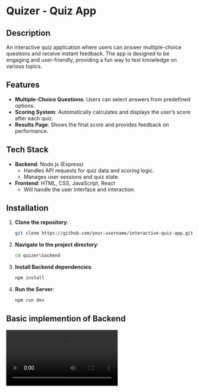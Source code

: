 # Quizer - Quiz App

## Description
An interactive quiz application where users can answer multiple-choice questions and receive instant feedback. The app is designed to be engaging and user-friendly, providing a fun way to test knowledge on various topics.

## Features
- **Multiple-Choice Questions**: Users can select answers from predefined options.
- **Scoring System**: Automatically calculates and displays the user’s score after each quiz.
- **Results Page**: Shows the final score and provides feedback on performance.

## Tech Stack
- **Backend**: Node.js (Express)
  - Handles API requests for quiz data and scoring logic.
  - Manages user sessions and quiz state.
- **Frontend**: HTML, CSS, JavaScript, React
  - Will handle the user interface and interaction.

## Installation

1. **Clone the repository**:
   ```bash
   git clone https://github.com/your-username/interactive-quiz-app.git
2. **Navigate to the project directory**:
    ```bash
    cd quizer\backend
3. **Install Backend dependencies**:
   ```bash
   npm install
4. **Run the Server**:
   ```bash
   npm run dev

## Basic implemention of Backend
![Video Preview](quizer.mkv)